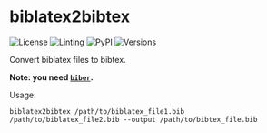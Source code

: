 # biblatex2bibtex

![License](https://img.shields.io/github/license/fmatter/biblatex2bibtex)
[![Linting](https://img.shields.io/github/workflow/status/fmatter/biblatex2bibtex/lint?label=linting)](https://github.com/fmatter/biblatex2bibtex/actions/workflows/lint.yml)
[![PyPI](https://img.shields.io/pypi/v/biblatex2bibtex.svg)](https://pypi.org/project/biblatex2bibtex)
![Versions](https://img.shields.io/pypi/pyversions/biblatex2bibtex)

Convert biblatex files to bibtex.

**Note: you need [`biber`](https://github.com/plk/biber).**

Usage:

`biblatex2bibtex /path/to/biblatex_file1.bib /path/to/biblatex_file2.bib --output /path/to/bibtex_file.bib`